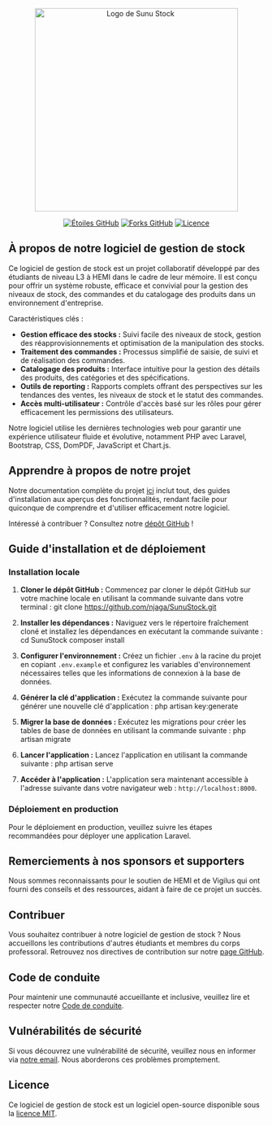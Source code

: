<p align="center"><a href="https://www.sunu-stock.ndiagandiaye.com/" target="_blank"><img src="https://www.sunu-stock.ndiagandiaye.com/wp-content/uploads/2024/04/cropped-sunu_stock_logo-removebg-preview.png" width="400" alt="Logo de Sunu Stock"></a></p>

<p align="center">
<a href="https://github.com/njaga/SunuStock"><img src="https://img.shields.io/github/stars/njaga/SunuStock" alt="Étoiles GitHub"></a>
<a href="https://github.com/njaga/SunuStock"><img src="https://img.shields.io/github/forks/njaga/SunuStock" alt="Forks GitHub"></a>
<a href="https://github.com/njaga/SunuStock"><img src="https://img.shields.io/github/license/njaga/SunuStock" alt="Licence"></a>
</p>

## À propos de notre logiciel de gestion de stock

Ce logiciel de gestion de stock est un projet collaboratif développé par des étudiants de niveau L3 à HEMI dans le cadre de leur mémoire. Il est conçu pour offrir un système robuste, efficace et convivial pour la gestion des niveaux de stock, des commandes et du catalogage des produits dans un environnement d'entreprise.

Caractéristiques clés :

- **Gestion efficace des stocks :** Suivi facile des niveaux de stock, gestion des réapprovisionnements et optimisation de la manipulation des stocks.
- **Traitement des commandes :** Processus simplifié de saisie, de suivi et de réalisation des commandes.
- **Catalogage des produits :** Interface intuitive pour la gestion des détails des produits, des catégories et des spécifications.
- **Outils de reporting :** Rapports complets offrant des perspectives sur les tendances des ventes, les niveaux de stock et le statut des commandes.
- **Accès multi-utilisateur :** Contrôle d'accès basé sur les rôles pour gérer efficacement les permissions des utilisateurs.

Notre logiciel utilise les dernières technologies web pour garantir une expérience utilisateur fluide et évolutive, notamment PHP avec Laravel, Bootstrap, CSS, DomPDF, JavaScript et Chart.js.

## Apprendre à propos de notre projet

Notre documentation complète du projet [ici](https://github.com/njaga/SunuStock#readme) inclut tout, des guides d'installation aux aperçus des fonctionnalités, rendant facile pour quiconque de comprendre et d'utiliser efficacement notre logiciel.

Intéressé à contribuer ? Consultez notre [dépôt GitHub](https://github.com/njaga/SunuStock) !

## Guide d'installation et de déploiement

### Installation locale

1. **Cloner le dépôt GitHub :** Commencez par cloner le dépôt GitHub sur votre machine locale en utilisant la commande suivante dans votre terminal : 
git clone https://github.com/njaga/SunuStock.git

2. **Installer les dépendances :** Naviguez vers le répertoire fraîchement cloné et installez les dépendances en exécutant la commande suivante : 
cd SunuStock
composer install

3. **Configurer l'environnement :** Créez un fichier `.env` à la racine du projet en copiant `.env.example` et configurez les variables d'environnement nécessaires telles que les informations de connexion à la base de données.

4. **Générer la clé d'application :** Exécutez la commande suivante pour générer une nouvelle clé d'application :
php artisan key:generate

5. **Migrer la base de données :** Exécutez les migrations pour créer les tables de base de données en utilisant la commande suivante :
php artisan migrate

6. **Lancer l'application :** Lancez l'application en utilisant la commande suivante :
php artisan serve

7. **Accéder à l'application :** L'application sera maintenant accessible à l'adresse suivante dans votre navigateur web : `http://localhost:8000`.

### Déploiement en production

Pour le déploiement en production, veuillez suivre les étapes recommandées pour déployer une application Laravel.

## Remerciements à nos sponsors et supporters

Nous sommes reconnaissants pour le soutien de HEMI et de Vigilus qui ont fourni des conseils et des ressources, aidant à faire de ce projet un succès.

## Contribuer

Vous souhaitez contribuer à notre logiciel de gestion de stock ? Nous accueillons les contributions d'autres étudiants et membres du corps professoral. Retrouvez nos directives de contribution sur notre [page GitHub](https://github.com/njaga/SunuStock#contributing).

## Code de conduite

Pour maintenir une communauté accueillante et inclusive, veuillez lire et respecter notre [Code de conduite](https://github.com/njaga/SunuStock#code-of-conduct).

## Vulnérabilités de sécurité

Si vous découvrez une vulnérabilité de sécurité, veuillez nous en informer via [notre email](mailto:sunu-stock@ndiagandiaye.com). Nous aborderons ces problèmes promptement.

## Licence

Ce logiciel de gestion de stock est un logiciel open-source disponible sous la [licence MIT](https://opensource.org/licenses/MIT).
